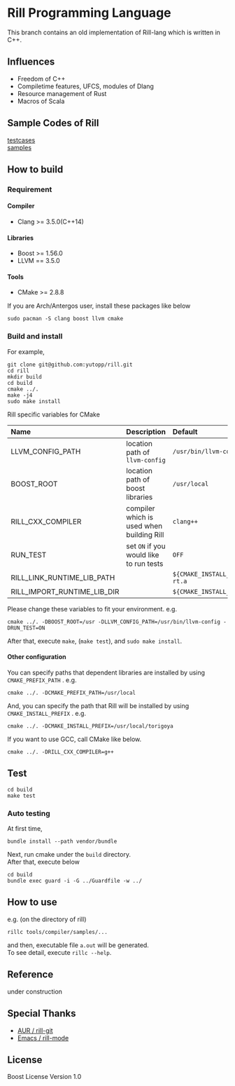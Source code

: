 # Rill Programming Language
This branch contains an old implementation of Rill-lang which is written in C++.


## Influences
+ Freedom of C++
+ Compiletime features, UFCS, modules of Dlang
+ Resource management of Rust
+ Macros of Scala


## Sample Codes of Rill
[testcases](test/integration)  
[samples](tools/compiler/samples)


## How to build
### Requirement
#### Compiler
- Clang >= 3.5.0(C++14)

#### Libraries
- Boost >= 1.56.0
- LLVM == 3.5.0

#### Tools
- CMake >= 2.8.8

If you are Arch/Antergos user, install these packages like below
```
sudo pacman -S clang boost llvm cmake
```

### Build and install
For example,
```
git clone git@github.com:yutopp/rill.git
cd rill
mkdir build
cd build
cmake ../.
make -j4
sudo make install
```
Rill specific variables for CMake

|Name|Description|Default|
|:--|:--|:--|
|LLVM_CONFIG_PATH | location path of `llvm-config` | `/usr/bin/llvm-config` |
|BOOST_ROOT| location path of boost libraries | `/usr/local` |
|RILL_CXX_COMPILER| compiler which is used when building Rill | `clang++` |
|RUN_TEST| set `ON` if you would like to run tests | `OFF` |
|RILL_LINK_RUNTIME_LIB_PATH|| `${CMAKE_INSTALL_PREFIX}/lib/librill-rt.a` |
|RILL_IMPORT_RUNTIME_LIB_DIR|| `${CMAKE_INSTALL_PREFIX}/lib/rill-rt` |
Please change these variables to fit your environment.
e.g.
```
cmake ../. -DBOOST_ROOT=/usr -DLLVM_CONFIG_PATH=/usr/bin/llvm-config -DRUN_TEST=ON
```

After that, execute `make`, (`make test`),  and `sudo make install`.


#### Other configuration
You can specify paths that dependent libraries are installed by using `CMAKE_PREFIX_PATH` . e.g.

```
cmake ../. -DCMAKE_PREFIX_PATH=/usr/local
```

And, you can specify the path that Rill will be installed by using `CMAKE_INSTALL_PREFIX` . e.g.

```
cmake ../. -DCMAKE_INSTALL_PREFIX=/usr/local/torigoya
```

If you want to use GCC, call CMake like below.

```
cmake ../. -DRILL_CXX_COMPILER=g++
```

## Test
```
cd build
make test
```

### Auto testing
At first time,
```
bundle install --path vendor/bundle
```

Next, run cmake under the `build` directory.  
After that, execute below
```
cd build
bundle exec guard -i -G ../Guardfile -w ../
```


## How to use
e.g. (on the directory of rill)
```
rillc tools/compiler/samples/...
```
and then, executable file `a.out` will be generated.  
To see detail, execute `rillc --help`.


## Reference
under construction


## Special Thanks
- [AUR / rill-git](https://aur.archlinux.org/packages/rill-git/)
- [Emacs / rill-mode](https://github.com/Johniel/rill-mode)


## License
Boost License Version 1.0
